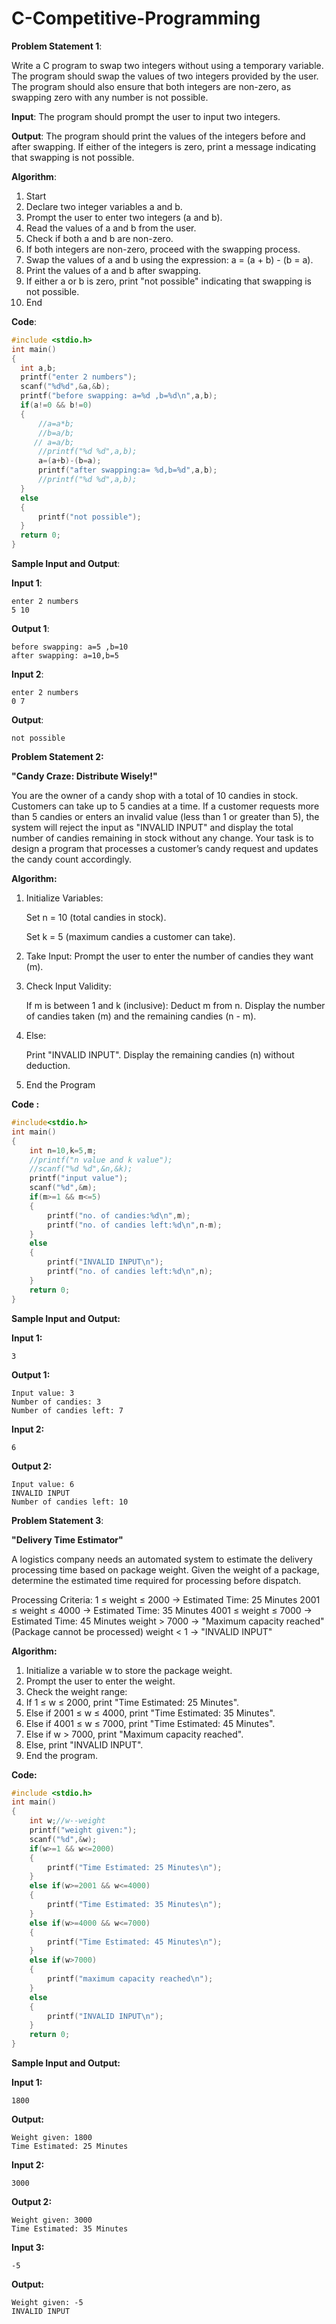 # C-Competitive-Programming
**Problem Statement 1**:

Write a C program to swap two integers without using a temporary variable. The program should swap the values of two integers provided by the user. The program should also ensure that both integers are non-zero, as swapping zero with any number is not possible.

**Input**:
The program should prompt the user to input two integers.

**Output**:
The program should print the values of the integers before and after swapping.
If either of the integers is zero, print a message indicating that swapping is not possible.

**Algorithm**:
1. Start
2. Declare two integer variables a and b.
3. Prompt the user to enter two integers (a and b).
4. Read the values of a and b from the user.
5. Check if both a and b are non-zero.
6. If both integers are non-zero, proceed with the swapping process.
7. Swap the values of a and b using the expression: a = (a + b) - (b = a).
8. Print the values of a and b after swapping.
9. If either a or b is zero, print "not possible" indicating that swapping is not possible.
10. End
 
**Code**:
```c
#include <stdio.h>
int main()
{
  int a,b;
  printf("enter 2 numbers");
  scanf("%d%d",&a,&b);
  printf("before swapping: a=%d ,b=%d\n",a,b);
  if(a!=0 && b!=0)
  {
      //a=a*b;
      //b=a/b;
     // a=a/b;
      //printf("%d %d",a,b);
      a=(a+b)-(b=a);
      printf("after swapping:a= %d,b=%d",a,b);
      //printf("%d %d",a,b);
  }
  else
  {
      printf("not possible");
  }
  return 0;
}
```

**Sample Input and Output**:

**Input 1**:
```
enter 2 numbers
5 10
```
**Output 1**:
```
before swapping: a=5 ,b=10
after swapping: a=10,b=5
```
**Input 2**:
```
enter 2 numbers
0 7
```
**Output**:
```
not possible
```
**Problem Statement 2:**

**"Candy Craze: Distribute Wisely!"**

You are the owner of a candy shop with a total of 10 candies in stock. Customers can take up to 5 candies at a time. If a customer requests more than 5 candies or enters an invalid value (less than 1 or greater than 5), the system will reject the input as "INVALID INPUT" and display the total number of candies remaining in stock without any change. Your task is to design a program that processes a customer’s candy request and updates the candy count accordingly.

**Algorithm:**
1. Initialize Variables:
   
   Set n = 10 (total candies in stock).
   
   Set k = 5 (maximum candies a customer can take).
2. Take Input:
   Prompt the user to enter the number of candies they want (m).
3. Check Input Validity:
   
   If m is between 1 and k (inclusive):
   Deduct m from n.
   Display the number of candies taken (m) and the remaining candies (n - m).
5. Else:
   
   Print "INVALID INPUT".
   Display the remaining candies (n) without deduction.
7. End the Program

**Code :**
```c
#include<stdio.h>
int main()
{
    int n=10,k=5,m;
    //printf("n value and k value");
    //scanf("%d %d",&n,&k);
    printf("input value");
    scanf("%d",&m);
    if(m>=1 && m<=5)
    {
        printf("no. of candies:%d\n",m);
        printf("no. of candies left:%d\n",n-m);
    }
    else
    {
        printf("INVALID INPUT\n");
        printf("no. of candies left:%d\n",n);
    }
    return 0;
}
```
**Sample Input and Output:**

**Input 1:**
```
3
```
**Output 1:**
```
Input value: 3
Number of candies: 3
Number of candies left: 7
```

**Input 2:**
```
6
```
**Output 2:**
```
Input value: 6
INVALID INPUT
Number of candies left: 10
```
**Problem Statement 3**:

**"Delivery Time Estimator"**

A logistics company needs an automated system to estimate the delivery processing time based on package weight. Given the weight of a package, determine the estimated time required for processing before dispatch.

Processing Criteria:
1 ≤ weight ≤ 2000 → Estimated Time: 25 Minutes
2001 ≤ weight ≤ 4000 → Estimated Time: 35 Minutes
4001 ≤ weight ≤ 7000 → Estimated Time: 45 Minutes
weight > 7000 → "Maximum capacity reached" (Package cannot be processed)
weight < 1 → "INVALID INPUT"

**Algorithm:**

1. Initialize a variable w to store the package weight.
2. Prompt the user to enter the weight.
3. Check the weight range:
4. If 1 ≤ w ≤ 2000, print "Time Estimated: 25 Minutes".
5. Else if 2001 ≤ w ≤ 4000, print "Time Estimated: 35 Minutes".
6. Else if 4001 ≤ w ≤ 7000, print "Time Estimated: 45 Minutes".
7. Else if w > 7000, print "Maximum capacity reached".
8. Else, print "INVALID INPUT".
9. End the program.

**Code:**
```c
#include <stdio.h>
int main()
{
	int w;//w--weight
	printf("weight given:");
	scanf("%d",&w);
	if(w>=1 && w<=2000)
	{
		printf("Time Estimated: 25 Minutes\n");
	}
	else if(w>=2001 && w<=4000)
	{
		printf("Time Estimated: 35 Minutes\n");
	}
	else if(w>=4000 && w<=7000)
	{
		printf("Time Estimated: 45 Minutes\n");
	} 
	else if(w>7000)
	{
		printf("maximum capacity reached\n");
	}
	else
	{
		printf("INVALID INPUT\n");
	}
	return 0;
}
```
**Sample Input and Output:**

**Input 1:**
```
1800
```
**Output:**
```
Weight given: 1800
Time Estimated: 25 Minutes
```
**Input 2:**
```
3000
```
**Output 2:**
```
Weight given: 3000
Time Estimated: 35 Minutes
```
**Input 3:**
```
-5
```
**Output:**
```
Weight given: -5
INVALID INPUT
```
